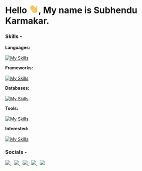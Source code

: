 # Hello <img width="30" src="https://github.com/Venom-61/Venom-61/blob/main/assets/gif/Hi.gif" />, My name is Subhendu Karmakar.

### Skills -

**Languages:**  
<br />
[![My Skills](https://skillicons.dev/icons?i=cpp,cs,ts)]()

**Frameworks:**
<br />
<br />
[![My Skills](https://skillicons.dev/icons?i=nextjs,express,angular,dotnet)]()

**Databases:**
<br />
<br />
[![My Skills](https://skillicons.dev/icons?i=mysql)]()

**Tools:**
<br />
<br />
[![My Skills](https://skillicons.dev/icons?i=git,vim,nvim,bash,linux)]()

**Interested:**
<br />
<br />
[![My Skills](https://skillicons.dev/icons?i=threejs,blender,unity)]()


### Socials -

<p align="left">
  <a href="https://twitter.com/maikarmahoon" target="_blank">
    <img src="https://skillicons.dev/icons?i=twitter" />
  </a>
  &nbsp;
  <a href="https://www.linkedin.com/in/maikarmahoon/" target="_blank">
    <img src="https://skillicons.dev/icons?i=linkedin" />
  </a>
  &nbsp;
  <a href="https://www.instagram.com/maikarmahoon/" target="_blank">
    <img src="https://skillicons.dev/icons?i=instagram" />
  </a>
  &nbsp;
  <a href="#">
    <img src="https://skillicons.dev/icons?i=discord" target="_blank"/>
  </a>
  &nbsp;
  <a href="https://stackoverflow.com/users/14745054/subhendu-karmakar" target="_blank">
    <img src="https://skillicons.dev/icons?i=stackoverflow" />
  </a>
</p>
